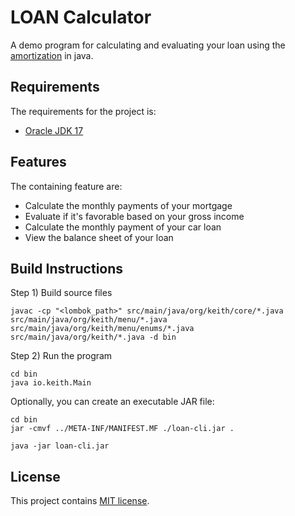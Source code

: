 # LOAN Calculator
A demo program for calculating and evaluating your loan using the [amortization](https://en.wikipedia.org/wiki/Amortization_(accounting)) in java.

## Requirements
The requirements for the project is:
- [Oracle JDK 17](https://www.oracle.com/java/technologies/javase/jdk17-archive-downloads.html)

## Features
The containing feature are:
- Calculate the monthly payments of your mortgage
- Evaluate if it's favorable based on your gross income
- Calculate the monthly payment of your car loan
- View the balance sheet of your loan


## Build Instructions
Step 1) Build source files
```
javac -cp "<lombok_path>" src/main/java/org/keith/core/*.java src/main/java/org/keith/menu/*.java src/main/java/org/keith/menu/enums/*.java  src/main/java/org/keith/*.java -d bin
```
Step 2) Run the program
```
cd bin
java io.keith.Main
```

Optionally, you can create an executable JAR file:
```
cd bin
jar -cmvf ../META-INF/MANIFEST.MF ./loan-cli.jar .

java -jar loan-cli.jar
```

## License
This project contains [MIT license](./LICENSE).
